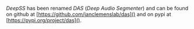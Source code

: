 _DeepSS_ has been renamed _DAS_ (_Deep Audio Segmenter_) and can be found on github at [https://github.com/janclemenslab/das]() and on pypi at [https://pypi.org/project/das]().